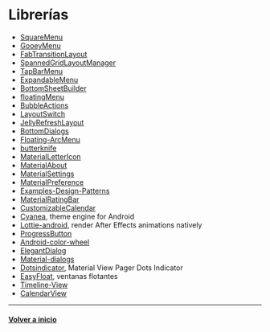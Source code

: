 # Librerías

* [SquareMenu](https://github.com/devsideal/SquareMenu)
* [GooeyMenu](https://github.com/anshulagarwal2k/GooeyMenu)
* [FabTransitionLayout](https://github.com/bowyer-app/FabTransitionLayout)
* [SpannedGridLayoutManager](https://github.com/Arasthel/SpannedGridLayoutManager)
* [TapBarMenu](https://github.com/michaldrabik/TapBarMenu)
* [ExpandableMenu](https://github.com/anshulagarwal06/ExpandableMenu)
* [BottomSheetBuilder](https://github.com/rubensousa/BottomSheetBuilder)
* [floatingMenu](https://github.com/rjsvieira/floatingMenu)
* [BubbleActions](https://github.com/SamThompson/BubbleActions)
* [LayoutSwitch](https://github.com/gjiazhe/LayoutSwitch)
* [JellyRefreshLayout](https://github.com/imallan/JellyRefreshLayout)
* [BottomDialogs](https://github.com/javiersantos/BottomDialogs)
* [Floating-ArcMenu](https://github.com/BrotherV/Floating-ArcMenu)
* [butterknife](https://github.com/JakeWharton/butterknife)
* [MaterialLetterIcon](https://github.com/IvBaranov/MaterialLetterIcon)
* [MaterialAbout](https://github.com/jrvansuita/MaterialAbout)
* [MaterialSettings](https://github.com/kenumir/MaterialSettings)
* [MaterialPreference](https://github.com/codevscolor/MaterialPreference)
* [Examples-Design-Patterns](https://github.com/jmperezra/Examples-Design-Patterns)
* [MaterialRatingBar](https://github.com/DreaminginCodeZH/MaterialRatingBar)
* [CustomizableCalendar](https://github.com/MOLO17/CustomizableCalendar)
* [Cyanea](https://github.com/jaredrummler/Cyanea), theme engine for Android
* [Lottie-android](https://github.com/airbnb/lottie-android), render After Effects animations natively
* [ProgressButton](https://github.com/razir/ProgressButton)
* [Android-color-wheel](https://github.com/AntonPopoff/android-color-wheel)
* [ElegantDialog](https://github.com/muigukenneth/ElegantDialog)
* [Material-dialogs](https://github.com/afollestad/material-dialogs)
* [Dotsindicator](https://github.com/tommybuonomo/dotsindicator), Material View Pager Dots Indicator
* [EasyFloat](https://github.com/princekin-f/EasyFloat), ventanas flotantes
* [Timeline-View](https://github.com/vipulasri/Timeline-View)
* [CalendarView](https://github.com/kizitonwose/CalendarView)

---
#### [Volver a inicio](../README.md)
